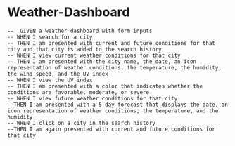 # Weather-Dashboard
    --  GIVEN a weather dashboard with form inputs
    -- WHEN I search for a city 
    -- THEN I am presented with current and future conditions for that city and that city is added to the search history 
    -- WHEN I view current weather conditions for that city 
    -- THEN I am presented with the city name, the date, an icon representation of weather conditions, the temperature, the humidity, the wind speed, and the UV index 
    -- WHEN I view the UV index 
    -- THEN I am presented with a color that indicates whether the conditions are favorable, moderate, or severe 
    -- WHEN I view future weather conditions for that city 
    --THEN I am presented with a 5-day forecast that displays the date, an icon representation of weather conditions, the temperature, and the humidity 
    -- WHEN I click on a city in the search history 
    --THEN I am again presented with current and future conditions for that city
